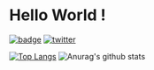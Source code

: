 # Hello World !

[![badge](https://img.shields.io/badge/build-passing-blue)](https://komi1230.github.io)
[![twitter](https://img.shields.io/twitter/follow/komi_edtr_1230?label=Follow%20me%20%21)](https://twitter.com/komi_edtr_1230)

[![Top Langs](https://github-readme-stats.vercel.app/api/top-langs/?username=komi1230)](https://github.com/anuraghazra/github-readme-stats)
![Anurag's github stats](https://github-readme-stats.vercel.app/api?username=komi1230&show_icons=true&count_private=true)
